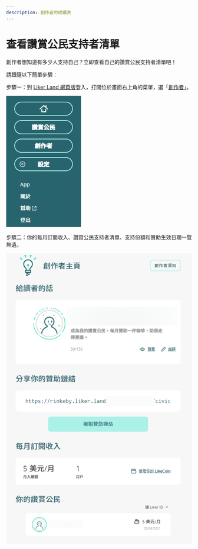 ```yaml
---
description: 創作者的成績表
---
```


# 查看讚賞公民支持者清單

創作者想知道有多少人支持自己？立即查看自己的讚賞公民支持者清單吧！

請跟隨以下簡單步驟：  
  
步驟一：到 [Liker Land 網頁版](https://liker.land/)登入，打開位於畫面右上角的菜單，選「[創作者](https://liker.land/creators/dashboard)」。

![](../../.gitbook/assets/civic-liker-menu.png)

步驟二：你的每月訂閱收入、讚賞公民支持者清單、支持份額和贊助生效日期一覽無遺。

![](../../.gitbook/assets/supporter.png)

